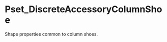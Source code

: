 # Pset_DiscreteAccessoryColumnShoe

Shape properties common to column shoes.<!-- end of definition -->
